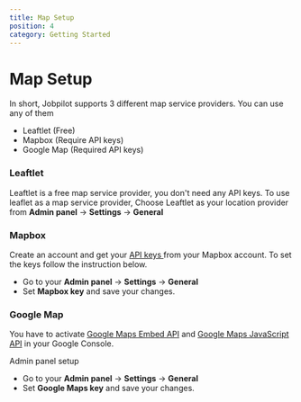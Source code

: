 ```yaml
---
title: Map Setup
position: 4
category: Getting Started
---
```

# Map Setup

In short, Jobpilot supports 3 different map service providers. You can use any of them 
- Leaftlet (Free) 
- Mapbox (Require API keys)
- Google Map (Required API keys)

### Leaftlet 
Leaftlet is a free map service provider, you don't need any API keys. To use leaflet as a map service provider, Choose Leaftlet as your location provider from **Admin panel** -> **Settings** -> **General**

### Mapbox
Create an account and get your <a href="https://docs.mapbox.com/api/accounts/tokens/" target="_blank"> API keys </a> from your Mapbox account. To set the keys follow the instruction below. 

- Go to your **Admin panel** -> **Settings** -> **General**
- Set **Mapbox key** and save your changes.


### Google Map
You have to activate [Google Maps Embed API](https://developers.google.com/maps/documentation/embed/guide) and [Google Maps JavaScript API](https://developers.google.com/maps/documentation/javascript/get-api-key#get-an-api-key) in your Google Console.

Admin panel setup
- Go to your **Admin panel** -> **Settings** -> **General**
- Set **Google Maps key** and save your changes.
